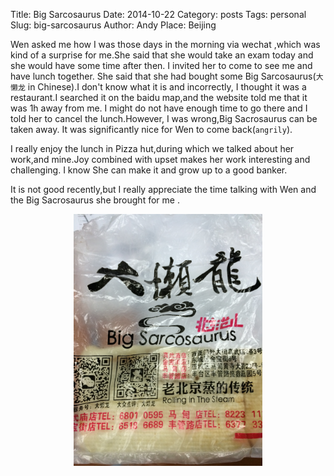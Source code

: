 Title: Big Sarcosaurus 
Date: 2014-10-22
Category: posts
Tags: personal
Slug: big-sarcosaurus
Author: Andy
Place: Beijing

Wen asked me how I was those days  in the morning via wechat ,which was kind of a surprise for me.She said that she 
would take an exam today and she would have some time after then. I invited her to come to see me and have lunch 
together. She said that she had bought some Big Sarcosaurus(`大懒龙` in Chinese).I  don't know what
it is and incorrectly, I thought it was a restaurant.I searched it on the baidu map,and the website told me  that it
was 1h away from me. I might do not have enough time to go there and I told her to cancel the lunch.However,
I was wrong,Big Sacrosaurus can be taken away. It was significantly nice for Wen to come back(`angrily`).

I really enjoy the lunch in Pizza hut,during which we talked about her work,and mine.Joy combined with upset makes her
work interesting and challenging. I know She can make it and grow up to a good banker.

It is not good recently,but I really appreciate the time talking with Wen and the Big Sacrosaurus she brought for me .
<div align="center">
    <img src="/static/images/bigsarcosaurus.jpg" alt="Big Sarcosaurus"  style="width:60%"/>
</div>